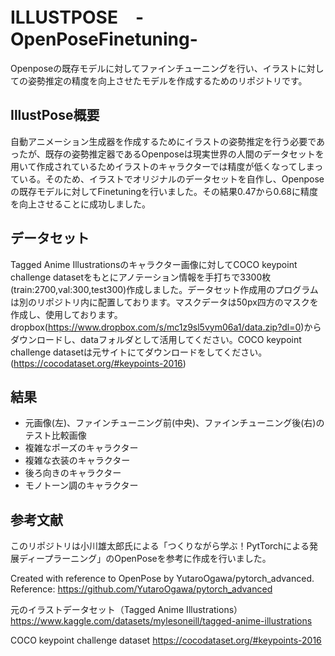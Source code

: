 # ILLUSTPOSE　-OpenPoseFinetuning-
Openposeの既存モデルに対してファインチューニングを行い、イラストに対しての姿勢推定の精度を向上させたモデルを作成するためのリポジトリです。

## IllustPose概要
自動アニメーション生成器を作成するためにイラストの姿勢推定を行う必要であったが、既存の姿勢推定器であるOpenposeは現実世界の人間のデータセットを用いて作成されているためイラストのキャラクターでは精度が低くなってしまっている。そのため、イラストでオリジナルのデータセットを自作し、Openposeの既存モデルに対してFinetuningを行いました。その結果0.47から0.68に精度を向上させることに成功しました。

## データセット
Tagged Anime Illustrationsのキャラクター画像に対してCOCO keypoint challenge datasetをもとにアノテーション情報を手打ちで3300枚(train:2700,val:300,test300)作成しました。データセット作成用のプログラムは別のリポジトリ内に配置しております。マスクデータは50px四方のマスクを作成し、使用しております。dropbox(<https://www.dropbox.com/s/mc1z9sl5vym06a1/data.zip?dl=0>)からダウンロードし、dataフォルダとして活用してください。COCO keypoint challenge datasetは元サイトにてダウンロードをしてください。(<https://cocodataset.org/#keypoints-2016>)

## 結果
* 元画像(左)、ファインチューニング前(中央)、ファインチューニング後(右)のテスト比較画像
* 複雑なポーズのキャラクター
* 複雑な衣装のキャラクター
* 後ろ向きのキャラクター
* モノトーン調のキャラクター

## 参考文献
このリポジトリは小川雄太郎氏による「つくりながら学ぶ！PytTorchによる発展ディープラーニング」のOpenPoseを参考に作成を行いました。

Created with reference to OpenPose by YutaroOgawa/pytorch_advanced. Reference: https://github.com/YutaroOgawa/pytorch_advanced

元のイラストデータセット（Tagged Anime Illustrations）
https://www.kaggle.com/datasets/mylesoneill/tagged-anime-illustrations

COCO keypoint challenge dataset
https://cocodataset.org/#keypoints-2016
